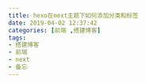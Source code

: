 ```yaml
---
title: hexo在next主题下如何添加分类和标签
date: 2019-04-02 12:37:42
categories: [前端 ,搭建博客]
tags:
- 搭建博客
- 前端
- next
- 备忘
---
```

